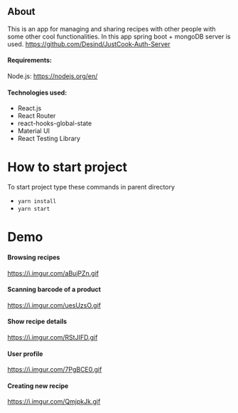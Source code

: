 ## About

This is an app for managing and sharing recipes with other people with some other cool functionalities.
In this app spring boot + mongoDB server is used. https://github.com/Desind/JustCook-Auth-Server
#### Requirements:
Node.js:
https://nodejs.org/en/

#### Technologies used:
- React.js
- React Router
- react-hooks-global-state
- Material UI
- React Testing Library



# How to start project

To start project type these commands in parent directory
* `yarn install`
* `yarn start`


# Demo

#### Browsing recipes
https://i.imgur.com/aBujPZn.gif

#### Scanning barcode of a product
https://i.imgur.com/uesUzsO.gif

#### Show recipe details
https://i.imgur.com/RStJIFD.gif

#### User profile
https://i.imgur.com/7PgBCE0.gif

#### Creating new recipe
https://i.imgur.com/QmjpkJk.gif


